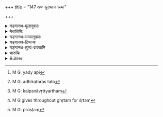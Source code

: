 +++
title = "147 अपः सुराभाजनस्था"

+++

<details><summary>गङ्गानथ-मूलानुवादः</summary>

If one has drunk water kept in a vessel used for keeping wine, or in a pot where intoxicating drinks are kept, he shall drink, for five days, milk in which Śaṅkhapuṣpī has been boiled.—(147)
</details>

<details><summary>मेधातिथिः</summary>

[^२२८]:
     M G: -śritaṃ

यत्र सुरारसो ऽनुभूयते तत्र तद्भाजनस्थानाम् अपां पाने प्रायश्चित्तम् एतत् । 

- <u>ननु</u> च मद्यशब्दस्य सामान्यशब्दत्वान् **मद्यभाण्डस्थिता** इत्य् एव सिद्धे **अपः** **सुरे**त्यादि न वक्तव्यम् । 

- <u>सत्यम्</u>, यदि[^२२९] सुरामद्ययोर् मद्यपाने ऽत्यन्तप्रायश्चित्तभेदो न स्यात् । सति तस्मिन् कल्पनायाश् चानुज्ञातत्वात्,सुराभाजनस्थानाम् अधिकतरण् स्याद्[^२३०] अतः कल्पनानिवृत्त्यर्थं[^२३१] समप्रायश्चित्तवचनम् । 


[^२३१]:
     M G: kalpanāvṛttyarthaṃ


[^२३०]:
     M G: adhikataras tato


[^२२९]:
     M G: yady api

- **पञ्चरात्रं** **सङ्खपुष्पीशृतं**[^२३२] पयः । **शृत**ग्रहणात् पयः क्षीरम् एव । क्षीरहविषोर् एव शृतशब्दः साधुः । सङ्खपुष्पीनाम् औषधिः । तया पिष्टं[^२३३] क्वथितं पञ्चाहानि पयः पातव्यम् ॥ ११.१४७ ॥


[^२३३]:
     M G: prūṣṭaṃ


[^२३२]:
     M G gives throughout ghṛtam for śṛtam
</details>

<details><summary>गङ्गानथ-भाष्यानुवादः</summary>

This expiation refers to the drinking of water out of a vessel in which the taste of wine is felt.

“The term ‘*madya*,’ ‘intoxicating drink,’ being a general one, all that is intended would be secured from the single word ‘*contained in a pot used far keeping intoxicating drinks*’; and the other word ‘*contained in a vessel used for keeping nine*’ should not have been used.”

True; this would be so if there were not a great difference between the expiations prescribed for the drinking of ‘wine’ and of ‘intoxicating drinks.’ When, however, there *is* such a difference, it would appear that, there should be a correspondingly heavier expiation for the drinking of water contained in a *wine-vessel*;—and it is with a view to preclude this idea that the text prescribes the same expiation for both.

‘*For five days he shall drink milk in which Śaṅkha-puṣpī has been boiled*.’ The term ‘*payas*’ here stands for *milk*; because the particular term ‘*śhṛta*’ (in the sense of *boiled*) is used only in connection with *milk* and sacrificial materials.

‘*Śaṅkhapuṣpī*’ is the name of a medicinal herb; and this shall be pounded and boiled in milk, which shall be drunk for five days.—(147)
</details>

<details><summary>गङ्गानथ-टिप्पन्यः</summary>

This verse is quoted in *Aparārka* (p. 1074), which explains that
‘*payaḥ*’ here stands for *milk*;—again on p. 1160, where it is added
that this refers to cases where the water has been drunk and vomitted by
women or children, and it was contained in a vessel that had contained
wine, hut was not wet with it, so that the water had not imbibed either
the taste or the smell of the liquor.

It is quoted in *Parāśaramādhava* (Prāyaścitta, p. 349), which adds that
this refers to cases of unintentional repeated drinking of the
water;—and in *Prāyaścittaviveka* (p. 324), which says that ‘*payaḥ*’
means *milk*; ‘*Śaṅkhapuṣpī*’ is a particular herb.
</details>

<details><summary>गङ्गानथ-तुल्य-वाक्यानि</summary>

*Baudhāyana* (2.1.22).—‘He who drinks water which has stood in a vessel
used for keeping *Surā*, shall live six days on milk in which leaves of
the *Śaṅkhapuṣpī* plant has been boiled.’

*Vaśiṣṭha* (20-21).—‘If a Brāhmaṇa drinks water which has stood in a
vessel used for keeping wine, he becomes pure by drinking, during three
days, water mixed with a decoction of lotus, Udumbara, Bilva, and Palāsa
leaves.’

*Viṣṇu* (51.23-24).—‘After having drunk water from a vessel in which
liquor had been kept, he must drink for seven days milk boiled with the
*Śaṅkhapuṣpī* plant. After having drunk water from a vessel in which any
intoxicating beverage had been kept, he must drink the said milk for
five days.’
</details>

<details><summary>भारुचिः</summary>

**अपः सुराभाजनस्थाः पीत्वा** कस्य तत्र प्रतिषेधः, यथासंभवं द्विजातेः । **पञ्चरात्रं पिबेच् छङ्खपुष्पीश्रितं पयः** । एवं चास्यान्याहारप्रतिषेधः । रसस्य चाग्रहण इदं प्रायश्चित्तम् । रसस्य ग्रहणे सुरापानप्रायश्चित्तम् एव न्याय्यम् । असुरामद्यभाण्डस्थितास् त्व् अपः पीत्वा तदूनं न्याय्यं प्रायश्चित्तम् । तथा च कृतविभागप्रायश्चित्ते ते मुख्यामुख्यसुरे पूर्वत्र, तत्सामर्थ्याद् इहापि प्रायश्चित्तयोः पूर्ववद् गुरुलघुत्वविभागो विज्ञेयः, तथा विभागव्याख्यया ॥ ११.१४६ ॥
</details>

<details><summary>Bühler</summary>

148	He who has drunk water which has stood in a vessel used for keeping (the spirituous liquor, called) Sura, or other intoxicating drinks, shall drink during five (days and) nights (nothing but) milk in which the Sankhapushpi (plant) has been boiled.
</details>
